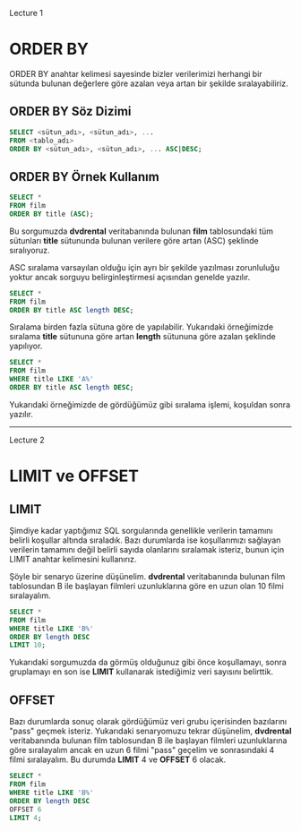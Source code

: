 Lecture 1

# ORDER BY
ORDER BY anahtar kelimesi sayesinde bizler verilerimizi herhangi bir sütunda bulunan değerlere göre azalan veya artan bir şekilde sıralayabiliriz.

## ORDER BY Söz Dizimi
```SQL
SELECT <sütun_adı>, <sütun_adı>, ...
FROM <tablo_adı>
ORDER BY <sütun_adı>, <sütun_adı>, ... ASC|DESC;
```

## ORDER BY Örnek Kullanım
```SQL
SELECT *
FROM film
ORDER BY title (ASC);
```
Bu sorgumuzda __dvdrental__ veritabanında bulunan __film__ tablosundaki tüm sütunları __title__ sütununda bulunan verilere göre artan (ASC) şeklinde sıralıyoruz.

ASC sıralama varsayılan olduğu için ayrı bir şekilde yazılması zorunluluğu yoktur ancak sorguyu belirginleştirmesi açısından genelde yazılır.
```SQL
SELECT *
FROM film
ORDER BY title ASC length DESC;
```
Sıralama birden fazla sütuna göre de yapılabilir. Yukarıdaki örneğimizde sıralama __title__ sütununa göre artan __length__ sütununa göre azalan şeklinde yapılıyor.
```SQL
SELECT *
FROM film
WHERE title LIKE 'A%'
ORDER BY title ASC length DESC;
```
Yukarıdaki örneğimizde de gördüğümüz gibi sıralama işlemi, koşuldan sonra yazılır.

---

Lecture 2

# LIMIT ve OFFSET
## LIMIT
Şimdiye kadar yaptığımız SQL sorgularında genellikle verilerin tamamını belirli koşullar altında sıraladık. Bazı durumlarda ise koşullarımızı sağlayan verilerin tamamını değil belirli sayıda olanlarını sıralamak isteriz, bunun için LIMIT anahtar kelimesini kullanırız.

Şöyle bir senaryo üzerine düşünelim. __dvdrental__ veritabanında bulunan film tablosundan B ile başlayan filmleri uzunluklarına göre en uzun olan 10 filmi sıralayalım.
```SQL
SELECT *
FROM film
WHERE title LIKE 'B%'
ORDER BY length DESC
LIMIT 10;
```
Yukarıdaki sorgumuzda da görmüş olduğunuz gibi önce koşullamayı, sonra gruplamayı en son ise __LIMIT__ kullanarak istediğimiz veri sayısını belirttik.

## OFFSET
Bazı durumlarda sonuç olarak gördüğümüz veri grubu içerisinden bazılarını "pass" geçmek isteriz. Yukarıdaki senaryomuzu tekrar düşünelim, __dvdrental__ veritabanında bulunan film tablosundan B ile başlayan filmleri uzunluklarına göre sıralayalım ancak en uzun 6 filmi "pass" geçelim ve sonrasındaki 4 filmi sıralayalım. Bu durumda __LIMIT__ 4 ve __OFFSET__ 6 olacak.
```SQL
SELECT *
FROM film
WHERE title LIKE 'B%'
ORDER BY length DESC
OFFSET 6
LIMIT 4;
```
